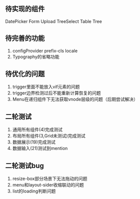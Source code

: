 ## 待实现的组件
DatePicker Form Upload TreeSelect Table Tree  
## 待完善的功能
1. configProvider prefix-cls locale
2. Typography的省略功能
## 待优化的问题
1. trigger里面不能放入vif元素的问题
2. trigger边界检测过后不能重新计算恢复的问题
3. Menu在递归组件下无法获取vnode层级的问题（后期尝试解决）
## 二轮测试
1. 通用所有组件(4)完成测试
2. 布局所有组件(3,Grid未测试)完成测试
3. 数据展示(19)完成测试
4. 数据输入(21)测试到mention
## 二轮测试bug
1. resize-box部分场景下无法拖动的问题
2. menu和layout-sider收缩联动的问题
3. list的loading判断问题